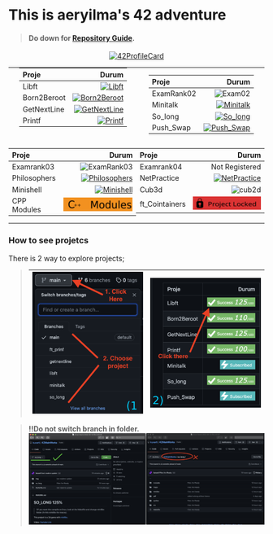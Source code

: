 # **This is aeryilma's 42 adventure**
> #### Do down for [Repository Guide](#how-to-see-projetcs).
<p align="center">
<a href="https://github.com/JaeSeoKim/badge42"><img src="https://badge42.vercel.app/api/v2/cl2clcq4c016009l8uaoijwh3/stats?cursusId=21&coalitionId=233" alt="42ProfileCard"/></a>
</p>

<table width="100%" align="center">
<tr style="display:flex; justify-content:space-around; paddind:0;">
<td style="padding:0; margin:0;">

<table style="margin:0;">
<thead>
<tr>
<th align="left">Proje</th>
<th align="right">Durum</th>
</tr>
</thead>
<tbody><tr>
<td align="left">Libft</td>
<td align="right"><a href="https://github.com/kuvarti/42MainWorks/tree/libft"><img src="https://badge42.vercel.app/api/v2/cl2clcq4c016009l8uaoijwh3/project/2473081" alt="Libft"></a></td>
</tr>
<tr>
<td align="left">Born2Beroot</td>
<td align="right"><a href="https://github.com/kuvarti/42MainWorks/tree/born2beroot"><img src="https://badge42.vercel.app/api/v2/cl2clcq4c016009l8uaoijwh3/project/2511701" alt="Born2Beroot"></a></td>
</tr>
<tr>
<td align="left">GetNextLine</td>
<td align="right"><a href="https://github.com/kuvarti/42MainWorks/tree/getnextline"><img src="https://badge42.vercel.app/api/v2/cl2clcq4c016009l8uaoijwh3/project/2510999" alt="GetNextLine"></a></td>
</tr>
<tr>
<td align="left">Printf</td>
<td align="right"><a href="https://github.com/kuvarti/42MainWorks/tree/ft_prinf"><img src="https://badge42.vercel.app/api/v2/cl2clcq4c016009l8uaoijwh3/project/2511000" alt="Printf"></a></td>
</tr>
</tbody></table>


</td><td style="padding:0; margin:0;">

| Proje | Durum |
| :-	|	-:	|
| ExamRank02| ![Exam02](https://badge42.vercel.app/api/v2/cl2clcq4c016009l8uaoijwh3/project/2587909)|
| Minitalk| [![Minitalk](https://badge42.vercel.app/api/v2/cl2clcq4c016009l8uaoijwh3/project/2556287)](https://github.com/kuvarti/42MainWorks/tree/minitalk)|
| So_long| [![So_long](https://badge42.vercel.app/api/v2/cl2clcq4c016009l8uaoijwh3/project/2538270)](https://github.com/kuvarti/42MainWorks/tree/so_long)|
| Push_Swap| [![Push_Swap](https://badge42.vercel.app/api/v2/cl2clcq4c016009l8uaoijwh3/project/2538179)](https://github.com/kuvarti/42MainWorks/tree/push_swap)|

</td></tr>
<tr style="display:flex; justify-content:space-around; paddind:0;">
<td style="padding:0; margin:0;">

|Proje| Durum|
|:-|-:|
|Examrank03|![ExamRank03](https://badge42.vercel.app/api/v2/cl2clcq4c016009l8uaoijwh3/project/2706749)|
| Philosophers | [![Philosophers](https://badge42.vercel.app/api/v2/cl2clcq4c016009l8uaoijwh3/project/2706478)](https://github.com/kuvarti/42MainWorks/tree/philosophers)|
|Minishell| [![Minishell](https://badge42.vercel.app/api/v2/cl2clcq4c016009l8uaoijwh3/project/2710052)](https://github.com/kuvarti/minishell) |
|CPP Modules|  [![Philosophers](./img/cppmodules.svg)](https://github.com/kuvarti/42MainWorks/tree/cpp-modules)|

</td><td style="padding:0; margin:0;">

|Proje| Durum|
|:-|-:|
|Examrank04| Not Registered|
|NetPractice| [![NetPractice](https://badge42.vercel.app/api/v2/cl2clcq4c016009l8uaoijwh3/project/2925969)](https://github.com/kuvarti/42MainWorks/tree/net-practice)|
|Cub3d| ![cub2d](https://badge42.vercel.app/api/v2/cl2clcq4c016009l8uaoijwh3/project/2927486) |
|ft_Cointainers| ![Locked](./img/locked.svg) |

</td>


</tr>
</table>


### **How to see projetcs**
There is 2 way to explore projects;

>|![](./img/howto.png)|![](./img/howto2.png)|
>|:-|-:|

> **!!Do not switch branch in folder.**
![notto](./img/example.png)
